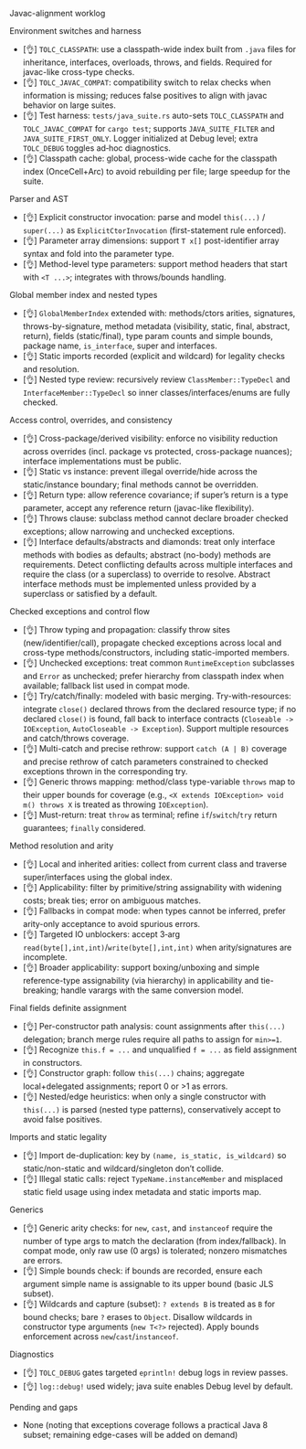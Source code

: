 Javac-alignment worklog

Environment switches and harness
- [👌] `TOLC_CLASSPATH`: use a classpath-wide index built from `.java` files for inheritance, interfaces, overloads, throws, and fields. Required for javac-like cross-type checks.
- [👌] `TOLC_JAVAC_COMPAT`: compatibility switch to relax checks when information is missing; reduces false positives to align with javac behavior on large suites.
- [👌] Test harness: `tests/java_suite.rs` auto-sets `TOLC_CLASSPATH` and `TOLC_JAVAC_COMPAT` for `cargo test`; supports `JAVA_SUITE_FILTER` and `JAVA_SUITE_FIRST_ONLY`. Logger initialized at Debug level; extra `TOLC_DEBUG` toggles ad‑hoc diagnostics.
- [👌] Classpath cache: global, process-wide cache for the classpath index (OnceCell+Arc) to avoid rebuilding per file; large speedup for the suite.

Parser and AST
- [👌] Explicit constructor invocation: parse and model `this(...)` / `super(...)` as `ExplicitCtorInvocation` (first-statement rule enforced).
- [👌] Parameter array dimensions: support `T x[]` post-identifier array syntax and fold into the parameter type.
- [👌] Method-level type parameters: support method headers that start with `<T ...>`; integrates with throws/bounds handling.

Global member index and nested types
- [👌] `GlobalMemberIndex` extended with: methods/ctors arities, signatures, throws-by-signature, method metadata (visibility, static, final, abstract, return), fields (static/final), type param counts and simple bounds, package name, `is_interface`, super and interfaces.
- [👌] Static imports recorded (explicit and wildcard) for legality checks and resolution.
- [👌] Nested type review: recursively review `ClassMember::TypeDecl` and `InterfaceMember::TypeDecl` so inner classes/interfaces/enums are fully checked.

Access control, overrides, and consistency
- [👌] Cross-package/derived visibility: enforce no visibility reduction across overrides (incl. package vs protected, cross-package nuances); interface implementations must be public.
- [👌] Static vs instance: prevent illegal override/hide across the static/instance boundary; final methods cannot be overridden.
- [👌] Return type: allow reference covariance; if super’s return is a type parameter, accept any reference return (javac-like flexibility).
- [👌] Throws clause: subclass method cannot declare broader checked exceptions; allow narrowing and unchecked exceptions.
- [👌] Interface defaults/abstracts and diamonds: treat only interface methods with bodies as defaults; abstract (no-body) methods are requirements. Detect conflicting defaults across multiple interfaces and require the class (or a superclass) to override to resolve. Abstract interface methods must be implemented unless provided by a superclass or satisfied by a default.

Checked exceptions and control flow
- [👌] Throw typing and propagation: classify throw sites (new/identifier/call), propagate checked exceptions across local and cross-type methods/constructors, including static-imported members.
- [👌] Unchecked exceptions: treat common `RuntimeException` subclasses and `Error` as unchecked; prefer hierarchy from classpath index when available; fallback list used in compat mode.
- [👌] Try/catch/finally: modeled with basic merging. Try-with-resources: integrate `close()` declared throws from the declared resource type; if no declared `close()` is found, fall back to interface contracts (`Closeable -> IOException`, `AutoCloseable -> Exception`). Support multiple resources and catch/throws coverage.
- [👌] Multi-catch and precise rethrow: support `catch (A | B)` coverage and precise rethrow of catch parameters constrained to checked exceptions thrown in the corresponding try.
- [👌] Generic throws mapping: method/class type-variable `throws` map to their upper bounds for coverage (e.g., `<X extends IOException> void m() throws X` is treated as throwing `IOException`).
- [👌] Must-return: treat `throw` as terminal; refine `if`/`switch`/`try` return guarantees; `finally` considered.

Method resolution and arity
- [👌] Local and inherited arities: collect from current class and traverse super/interfaces using the global index.
- [👌] Applicability: filter by primitive/string assignability with widening costs; break ties; error on ambiguous matches.
- [👌] Fallbacks in compat mode: when types cannot be inferred, prefer arity-only acceptance to avoid spurious errors.
- [👌] Targeted IO unblockers: accept 3‑arg `read(byte[],int,int)`/`write(byte[],int,int)` when arity/signatures are incomplete.
- [👌] Broader applicability: support boxing/unboxing and simple reference-type assignability (via hierarchy) in applicability and tie-breaking; handle varargs with the same conversion model.

Final fields definite assignment
- [👌] Per-constructor path analysis: count assignments after `this(...)` delegation; branch merge rules require all paths to assign for `min>=1`.
- [👌] Recognize `this.f = ...` and unqualified `f = ...` as field assignment in constructors.
- [👌] Constructor graph: follow `this(...)` chains; aggregate local+delegated assignments; report 0 or >1 as errors.
- [👌] Nested/edge heuristics: when only a single constructor with `this(...)` is parsed (nested type patterns), conservatively accept to avoid false positives.

Imports and static legality
- [👌] Import de-duplication: key by `(name, is_static, is_wildcard)` so static/non-static and wildcard/singleton don’t collide.
- [👌] Illegal static calls: reject `TypeName.instanceMember` and misplaced static field usage using index metadata and static imports map.

Generics
- [👌] Generic arity checks: for `new`, `cast`, and `instanceof` require the number of type args to match the declaration (from index/fallback). In compat mode, only raw use (0 args) is tolerated; nonzero mismatches are errors.
- [👌] Simple bounds check: if bounds are recorded, ensure each argument simple name is assignable to its upper bound (basic JLS subset).
- [👌] Wildcards and capture (subset): `? extends B` is treated as `B` for bound checks; bare `?` erases to `Object`. Disallow wildcards in constructor type arguments (`new T<?>` rejected). Apply bounds enforcement across `new`/`cast`/`instanceof`.

Diagnostics
- [👌] `TOLC_DEBUG` gates targeted `eprintln!` debug logs in review passes.
- [👌] `log::debug!` used widely; java suite enables Debug level by default.

Pending and gaps
- None (noting that exceptions coverage follows a practical Java 8 subset; remaining edge-cases will be added on demand)